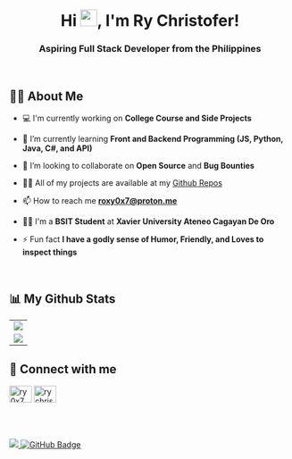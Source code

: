 <h1 align="center">Hi <img src="https://raw.githubusercontent.com/MartinHeinz/MartinHeinz/master/wave.gif" height="30px">, I'm Ry Christofer! </h1>
<h3 align="center">Aspiring Full Stack Developer from the Philippines</h3>
<br/>

## 🙋‍♂️ About Me

- 💻 I'm currently working on **College Course and Side Projects**

- 🌱 I’m currently learning **Front and Backend Programming (JS, Python, Java, C#, and API)**
  
- 👯 I’m looking to collaborate on **Open Source** and **Bug Bounties**

<!-- - 🤝 I’m looking for help with **Java, Android & Flutter** -->

- 👨‍💻 All of my projects are available at my [Github Repos](https://github.com/Ry0x7?tab=repositories)

<!-- - 💬 Ask me about **HTML, CSS, Bootstrap, Java & Android** -->

- 📫 How to reach me **roxy0x7@proton.me**
  
- 👨‍🎓 I'm a **BSIT Student** at **Xavier University Ateneo Cagayan De Oro**

- ⚡ Fun fact **I have a godly sense of Humor, Friendly, and Loves to inspect things**

<br/>

## 📊 My Github Stats
<table align="center" width="100%"> 
  <tr> 
    <td align="center"> 
      <img src="https://github-readme-stats.vercel.app/api?username=Ry0x7&show_icons=true&count_private=true&theme=react&hide_border=true&bg_color=0D1117">
    </td> 
   </tr> 
  
  <tr> 
    <td align="center"> 
      <img src="https://github-readme-stats.vercel.app/api/top-langs/?username=Ry0x7&langs_count=8&count_private=true&layout=compact&theme=react&hide_border=true&bg_color=0D1117"/>
    </td> 
  </tr> 
  
  </table>


## 🤝 Connect with me

<p align="left">
<a href="https://codepen.io/Ry0x7" target="blank"><img align="center" src="https://raw.githubusercontent.com/rahuldkjain/github-profile-readme-generator/master/src/images/icons/Social/codepen.svg" alt="ry0x7" height="30" width="40" /></a>
<a href="https://linkedin.com/in/ry0x7" target="blank"><img align="center" src="https://raw.githubusercontent.com/rahuldkjain/github-profile-readme-generator/master/src/images/icons/Social/linked-in-alt.svg" alt="rychristoferpahente" height="30" width="40" /></a>
</p>


<br/>
<br/>
<br/>


<a href="https://github.com/Meghna-DAS/github-profile-views-counter">
    <img src="https://komarev.com/ghpvc/?username=Ry0x7">
</a>
<a href="https://github.com/Ry0x7?tab=followers"><img src="https://img.shields.io/github/followers/Ry0x7?label=Followers&style=social" alt="GitHub Badge"></a>
